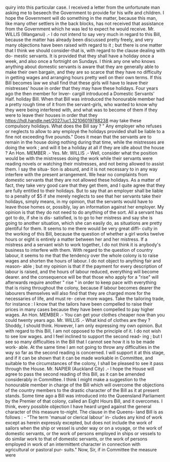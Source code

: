 quiry into this particular case. I received a letter from the unfortunate man asking me to beseech the Government to provide for his wife and children. I hope the Government will do something in the matter, because this man, like many other settlers in the back blocks, has not received that assistance from the Government which he was led to expect he would receive. Mr. WILLIS (Wanganui) .- I do not intend to say very much in regard to this Bill, because the matter has already been discussed pretty freely, and very many objections have been raised with regard to it ; but there is one matter that I think we should consider-that is, with regard to the clause dealing with do- mestic servants. It is provided that they shall have a holiday once a week, and also once a fortnight on Sundays. I think any one who knows anything about domestic servants is aware that they are generally able to make their own bargain, and they are so scarce that they have no difficulty in getting wages and arranging hours pretty well on their own terms. If this Bill becomes law we shall find that these girls will have to leave their mistresses' house in order that they may have these holidays. Four years ago the then member for Inver- cargill introduced a Domestic Servants' Half. holiday Bill. When that Bill was introduced the honourable member had a pretty rough time of it from the servant-girls, who wanted to know why they were being interfered with, and what was to become of them if they were to leave their houses in order that they https://hdl.handle.net/2027/uc1.32106019788238 may take these compulsory holidays. What does the Bill say ? " Any employer who refuses or neglects to allow to any employé the holidays provided shall be liable to a fine not exceeding five pounds." Does it mean that the servants are to remain in the house doing nothing during that time, while the mistresses are doing the work ; and will it be a holiday at all if they are idle about the house ? An Hon. MEMBER .- Yes. Mr. WILLIS .- Well, consider what the position would be with the mistresses doing the work while their servants were reading novels or watching their mistresses, and not being allowed to assist them. I say the situa- tion is absurd, and it is not necessary to in any way interfere with the present arrangement. We hear no complaints from domestic servants that they are not allowed these holidays. As a matter of fact, they take very good care that they get them, and I quite agree that they are fully entitled to their holidays. But to say that an employer shall be liable to a penalty of $5 if she merely neglects to see that her servants take their holidays, simply means, in my opinion, that the servants would have to leave those homes or, possibly, lay an information against her employer. My opinion is that they do not need to do anything of the sort. All a servant has got to do, if she is dis- satisfied, is to go to her mistress and say she is going to another situation, which she can easily do, as situations are pretty plentiful for them. It seems to me there would be very great diffi- culty in the working of this Bill, because the question of whether a girl works twelve hours or eight is entirely a matter between her and her mistress. If a mistress and a servant wish to work together, I do not think it is anybody's business to interfere with them. With regard to the question of country labour, it seems to me that the tendency over the whole colony is to raise wages and shorten the hours of labour. I do not object to anything fair and reason- able ; but my opinion is that if the payment for every description of labour is raised, and the hours of labour reduced, everything will become dearer. and the consequence will be that those who apply for a "rise" will afterwards require another " rise " in order to keep pace with everything that is rising throughout the colony, because if labour becomes dearer the labourers themselves will also find that they are charged more for the necessaries of life, and must re- ceive more wages. Take the tailoring trade, for instance : I know that the tailors have been compelled to raise their prices in many cases because they have been compelled to pay higher wages. An Hon. MEMBER .- You can get your clothes cheaper now than you could twenty years ago. Mr. WILLIS .- What kind of clothes are they ? Shoddy, I should think. However, I am only expressing my own opinion. But with regard to this Bill, I am not opposed to the principle of it. I do not wish to see low wages. and I feel inclined to support the second read- ing ; but I see so many difficulties in the Bill that I cannot see how it is to be made work- able. At the same time I am not going to throw any difficulties in the way so far as the second reading is concerned. I will support it at this stage, and if it can be shown that it can be made workable in Committee, and suitable to the circumstances of the colony, I shall be pleased to see it pass through the House. Mr. NAPIER (Auckland City) .- I hope the House will agree to pass the second reading of this Bill, as it can be amended considerably in Committee. I think I might make a suggestion to the honourable member in charge of the Bill which will overcome the objections of the country members to the drastic character of the Bill as it at present stands. Some time ago a Bill was introduced into the Queensland Parliament by the Premier of that colony, called an Eight Hours Bill, and it overcomes. I think, every possible objection I have heard urged against the general character of this measure to-night. The clause in the Queens- land Bill is as follows : - "The term 'manual or clerical labour' in- cludes any kind of work except as herein expressly excepted, but does not include the work of sailors when the ship or vessel is under way or on a voyage, or the work of domestic servants, or the work of persons employed in ships or vessels to do similar work to that of domestic servants, or the work of persons employed in work of an intermittent character in connection with agricultural or pastoral pur- suits." Now, Sir, if in Committee the measure were 